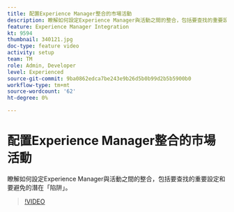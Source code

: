 ```yaml
---
title: 配置Experience Manager整合的市場活動
description: 瞭解如何設定Experience Manager與活動之間的整合，包括要查找的重要設定和要避免的潛在「陷阱」。
feature: Experience Manager Integration
kt: 9594
thumbnail: 340121.jpg
doc-type: feature video
activity: setup
team: TM
role: Admin, Developer
level: Experienced
source-git-commit: 9ba0862edca7be243e9b26d5b0b99d2b5b5900b0
workflow-type: tm+mt
source-wordcount: '62'
ht-degree: 0%

---
```


# 配置Experience Manager整合的市場活動

瞭解如何設定Experience Manager與活動之間的整合，包括要查找的重要設定和要避免的潛在「陷阱」。

>[!VIDEO](https://video.tv.adobe.com/v/340121?quality=12)
